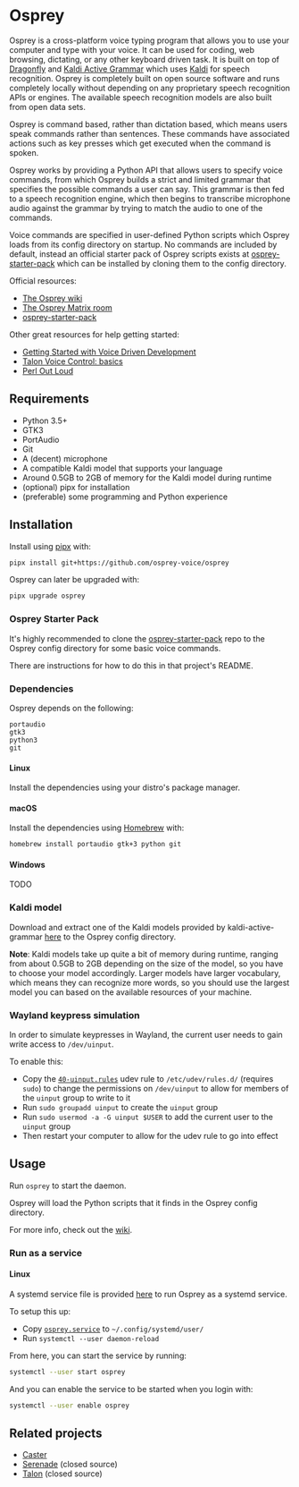 # Osprey

Osprey is a cross-platform voice typing program that allows you to use your computer and type with your voice.
It can be used for coding, web browsing, dictating, or any other keyboard driven task.
It is built on top of [Dragonfly](https://github.com/dictation-toolbox/dragonfly) and [Kaldi Active Grammar](https://github.com/daanzu/kaldi-active-grammar) which uses [Kaldi](https://github.com/kaldi-asr/kaldi) for speech recognition.
Osprey is completely built on open source software and runs completely locally without depending on any proprietary speech recognition APIs or engines.
The available speech recognition models are also built from open data sets.

Osprey is command based, rather than dictation based, which means users speak commands rather than sentences.
These commands have associated actions such as key presses which get executed when the command is spoken.

Osprey works by providing a Python API that allows users to specify voice commands, from which Osprey builds a strict and limited grammar that specifies the possible commands a user can say.
This grammar is then fed to a speech recognition engine, which then begins to transcribe microphone audio against the grammar by trying to match the audio to one of the commands.

Voice commands are specified in user-defined Python scripts which Osprey loads from its config directory on startup.
No commands are included by default, instead an official starter pack of Osprey scripts exists at [osprey-starter-pack](https://github.com/osprey-voice/osprey-starter-pack) which can be installed by cloning them to the config directory.

Official resources:

- [The Osprey wiki](https://github.com/osprey-voice/osprey/wiki)
- [The Osprey Matrix room](https://matrix.to/#/#osprey:matrix.org)
- [osprey-starter-pack](https://github.com/osprey-voice/osprey-starter-pack)

Other great resources for help getting started:

- [Getting Started with Voice Driven Development](https://whalequench.club/blog/2019/09/03/learning-to-speak-code.html)
- [Talon Voice Control: basics](https://www.youtube.com/watch?v=oB5TGMEhQp4&feature=youtu.be)
- [Perl Out Loud](https://www.youtube.com/watch?v=Mz3JeYfBTcY)

## Requirements

- Python 3.5+
- GTK3
- PortAudio
- Git
- A (decent) microphone
- A compatible Kaldi model that supports your language
- Around 0.5GB to 2GB of memory for the Kaldi model during runtime
- (optional) pipx for installation
- (preferable) some programming and Python experience

## Installation

Install using [pipx](https://github.com/pipxproject/pipx) with:

```bash
pipx install git+https://github.com/osprey-voice/osprey
```

Osprey can later be upgraded with:

```bash
pipx upgrade osprey
```

### Osprey Starter Pack

It's highly recommended to clone the [osprey-starter-pack](https://github.com/osprey-voice/osprey-starter-pack) repo to the Osprey config directory for some basic voice commands.

There are instructions for how to do this in that project's README.

### Dependencies

Osprey depends on the following:

```
portaudio
gtk3
python3
git
```

#### Linux

Install the dependencies using your distro's package manager.

#### macOS

Install the dependencies using [Homebrew](https://brew.sh/) with:

```bash
homebrew install portaudio gtk+3 python git
```

#### Windows

TODO

### Kaldi model

Download and extract one of the Kaldi models provided by kaldi-active-grammar [here](https://github.com/daanzu/kaldi-active-grammar/blob/master/docs/models.md) to the Osprey config directory.

**Note**: Kaldi models take up quite a bit of memory during runtime, ranging from about 0.5GB to 2GB depending on the size of the model, so you have to choose your model accordingly.
Larger models have larger vocabulary, which means they can recognize more words, so you should use the largest model you can based on the available resources of your machine.

### Wayland keypress simulation

In order to simulate keypresses in Wayland, the current user needs to gain write access to `/dev/uinput`.

To enable this:

- Copy the [`40-uinput.rules`](./40-uinput.rules) udev rule to `/etc/udev/rules.d/` (requires `sudo`) to change the permissions on `/dev/uinput` to allow for members of the `uinput` group to write to it
- Run `sudo groupadd uinput` to create the `uinput` group
- Run `sudo usermod -a -G uinput $USER` to add the current user to the `uinput` group
- Then restart your computer to allow for the udev rule to go into effect

## Usage

Run `osprey` to start the daemon.

Osprey will load the Python scripts that it finds in the Osprey config directory.

For more info, check out the [wiki](https://github.com/osprey-voice/osprey/wiki).

### Run as a service

#### Linux

A systemd service file is provided [here](./osprey.service) to run Osprey as a systemd service.

To setup this up:

- Copy [`osprey.service`](./osprey.service) to `~/.config/systemd/user/`
- Run `systemctl --user daemon-reload`

From here, you can start the service by running:

```bash
systemctl --user start osprey
```

And you can enable the service to be started when you login with:

```bash
systemctl --user enable osprey
```

## Related projects

- [Caster](https://github.com/dictation-toolbox/Caster)
- [Serenade](https://serenade.ai/) (closed source)
- [Talon](https://talonvoice.com/) (closed source)
